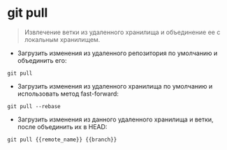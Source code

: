 # git pull

> Извлечение ветки из удаленного хранилища и объединение ее с локальным хранилищем.

- Загрузить изменения из удаленного репозитория по умолчанию и объединить его:

`git pull`

- Загрузить изменения из удаленного хранилища по умолчанию и использовать метод fast-forward:

`git pull --rebase`

- Загрузить изменения из данного удаленного хранилища и ветки, после объединить их в HEAD:

`git pull {{remote_name}} {{branch}}`
